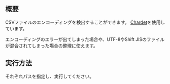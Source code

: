 ## 概要
CSVファイルのエンコーディングを検出することができます。
[Chardet](https://pypi.org/project/chardet/)を使用しています。

エンコーディングのエラーが出てしまった場合や、UTF-8やShift JISのファイルが混合されてしまった場合の整理に使えます。

## 実行方法
それぞれパスを指定し、実行してください。
